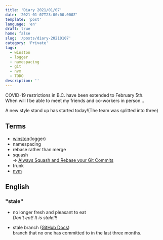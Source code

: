 ```yaml
---
title: 'Diary 2021/01/07'
date: '2021-01-07T23:00:00.000Z'
template: 'post'
language: 'en'
draft: true
home: false
slug: '/posts/diary-20210107'
category: 'Private'
tags:
  - winston
  - logger
  - namespacing
  - git
  - nvm
  - TODO
description: ''
---
```


COVID-19 restrictions in B.C. have been extended to February 5th.<br />
When will I be able to meet my friends and co-workers in person...

A new style stand up has started today!(The team was splitted into three)

## Terms

- [winston](npmjs.com/package/winston)(logger)
- namespacing
- rebase rather than merge
- squash<br />
  -> [Always Squash and Rebase your Git Commits](https://blog.carbonfive.com/always-squash-and-rebase-your-git-commits/)
- trunk
- [nvm](http://nvm.sh)

## English

### "stale"

- no longer fresh and pleasant to eat<br />
  <i>Don't eat! It is stale!!!</i>

- stale branch ([GitHub Docs](https://docs.github.com/en/free-pro-team@latest/github/administering-a-repository/viewing-branches-in-your-repository))<br />
  branch that no one has committed to in the last three months.
